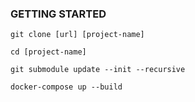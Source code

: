 ### GETTING STARTED

```
git clone [url] [project-name]
```

```
cd [project-name]
```

```
git submodule update --init --recursive
```

```
docker-compose up --build
```
